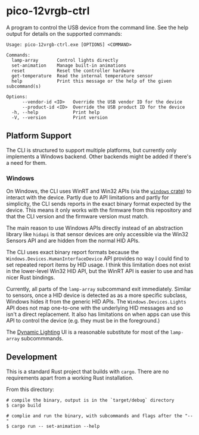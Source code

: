 # pico-12vrgb-ctrl

A program to control the USB device from the command line. See the help output
for details on the supported commands:

```
Usage: pico-12vrgb-ctrl.exe [OPTIONS] <COMMAND>

Commands:
  lamp-array       Control lights directly
  set-animation    Manage built-in animations
  reset            Reset the controller hardware
  get-temperature  Read the internal temperature sensor
  help             Print this message or the help of the given subcommand(s)

Options:
      --vendor-id <ID>   Override the USB vendor ID for the device
      --product-id <ID>  Override the USB product ID for the device
  -h, --help             Print help
  -V, --version          Print version
```

## Platform Support

The CLI is structured to support multiple platforms, but currently only
implements a Windows backend. Other backends might be added if there's a need
for them.

### Windows

On Windows, the CLI uses WinRT and Win32 APIs (via the [`windows`
crate][windows-rs]) to interact with the device. Partly due to API limitations
and partly for simplicity, the CLI sends reports in the exact binary format
expected by the device. This means it only works with the firmware from this
repository and that the CLI version and the firmware version must match.

The main reason to use Windows APIs directly instead of an abstraction library
like `hidapi` is that sensor devices are only accessible via the Win32 Sensors
API and are hidden from the normal HID APIs.

The CLI uses exact binary report formats because the
`Windows.Devices.HumanInterfaceDevice` API provides no way I could find to set
repeated report items by HID usage. I think this limitation does not exist in
the lower-level Win32 HID API, but the WinRT API is easier to use and has nicer
Rust bindings.

Currently, all parts of the `lamp-array` subcommand exit immediately. Similar
to sensors, once a HID device is detected as as a more specific subclass,
Windows hides it from the generic HID APIs. The `Windows.Devices.Lights` API
does not map one-to-one with the underlying HID messages and so isn't a direct
replacement. It also has limitations on when apps can use this API to control
the device (e.g. they must be in the foreground.)

The [Dynamic Lighting][] UI is a reasonable substitute for most of the
`lamp-array` subcommmands.

[windows-rs]: https://crates.io/crates/windows
[Dynamic Lighting]: https://support.microsoft.com/en-us/windows/control-your-dynamic-lighting-devices-in-windows-8e8f22e3-e820-476c-8f9d-9ffc7b6ffcd2

## Development

This is a standard Rust project that builds with `cargo`. There are no
requirements apart from a working Rust installation.

From this directory:

```
# compile the binary, output is in the `target/debug` directory
$ cargo build

# complie and run the binary, with subcommands and flags after the "--"
$ cargo run -- set-animation --help
```
